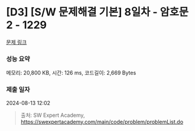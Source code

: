 # [D3] [S/W 문제해결 기본] 8일차 - 암호문2 - 1229 

[문제 링크](https://swexpertacademy.com/main/code/problem/problemDetail.do?contestProbId=AV14yIsqAHYCFAYD) 

### 성능 요약

메모리: 20,800 KB, 시간: 126 ms, 코드길이: 2,669 Bytes

### 제출 일자

2024-08-13 12:02



> 출처: SW Expert Academy, https://swexpertacademy.com/main/code/problem/problemList.do